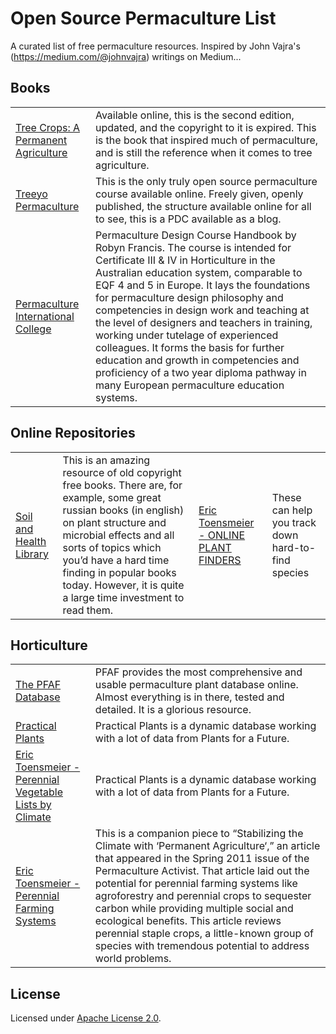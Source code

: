 # Open Source Permaculture List
A curated list of free permaculture resources. Inspired by John Vajra's (https://medium.com/@johnvajra) writings on Medium...

## Books

<table>
    <tr>
        <td>
            <a href="http://www.fastonline.org/CD3WD_40/JF/419/08-302.pdf" target="_blank">Tree Crops: A Permanent Agriculture</a>
        </td>
        <td>
            Available online, this is the second edition, updated, and the copyright to it is expired. This is the book that inspired much of permaculture, and is still the reference when it comes to tree agriculture.
        </td> 
    </tr>
    <tr>
        <td>
            <a href="https://treeyopermacultureedu.wordpress.com/" target="_blank">Treeyo Permaculture</a>
        </td>
        <td>
            This is the only truly open source permaculture course available online. Freely given, openly published, the structure available online for all to see, this is a PDC available as a blog.
        </td> 
    </tr>
    <tr>
        <td>
            <a href="http://permaculturecollege.eu/about/core-curriculum/" target="_blank">Permaculture International College</a>
        </td>
        <td>
            Permaculture Design Course Handbook by Robyn Francis. The course is intended for Certificate III & IV in Horticulture in the Australian education system, comparable to EQF 4 and 5 in Europe. It lays the foundations for permaculture design philosophy and competencies in design work and teaching at the level of designers and teachers in training, working under tutelage of experienced colleagues. It forms the basis for further education and growth in competencies and proficiency of a two year diploma pathway in many European permaculture education systems.
        </td> 
    </tr>
</table>


## Online Repositories

<table>
    <tr>
        <td>
            <a href="http://soilandhealth.org/agricultural-library-sort-by-subject/" target="_blank">Soil and Health Library</a>
        </td>
        <td>
             This is an amazing resource of old copyright free books. There are, for example, some great russian books (in english) on plant structure and microbial effects and all sorts of topics which you’d have a hard time finding in popular books today. However, it is quite a large time investment to read them.
        </td> 
        <td>
            <a href="http://www.perennialsolutions.org/perennial-plant-seed-sources-catalogs-stores-permaculture-varieties-hardy-hybrids-organic-gardening.html" target="_blank">Eric Toensmeier - ONLINE PLANT FINDERS</a>
        </td>
        <td>
            These can help you track down hard-to-find species
        </td>  
    </tr>
</table>


## Horticulture

<table>
    <tr>
        <td>
            <a href="http://pfaf.org/user/Default.aspx" target="_blank">The PFAF Database</a>
        </td>
        <td>
             PFAF provides the most comprehensive and usable permaculture plant database online. Almost everything is in there, tested and detailed. It is a glorious resource.
        </td> 
    </tr>
    <tr>
        <td>
            <a href="http://practicalplants.org/wiki/Practical_Plants" target="_blank">Practical Plants</a>
        </td>
        <td>
            Practical Plants is a dynamic database working with a lot of data from Plants for a Future.
        </td> 
    </tr>
    <tr>
        <td>
            <a href="http://perennialvegetables.org/perennial-vegetables-for-each-climate-type/" target="_blank">Eric Toensmeier - Perennial Vegetable Lists by Climate</a>
        </td>
        <td>
            Practical Plants is a dynamic database working with a lot of data from Plants for a Future.
        </td> 
    </tr>
    <tr>
        <td>
            <a href="http://www.perennialsolutions.org/perennial-farming-systems-organic-agriculture-edible-permaculture-eric-toensmeier-large-scale-farmland.html" target="_blank">Eric Toensmeier - Perennial Farming Systems</a>
        </td>
        <td>
            This is a companion piece to “Stabilizing the Climate with ‘Permanent Agriculture‘,” an article that appeared in the Spring 2011 issue of the Permaculture Activist. That article laid out the potential for perennial farming systems like agroforestry and perennial crops to sequester carbon while providing multiple social and ecological benefits. This article reviews perennial staple crops, a little-known group of species with tremendous potential to address world problems. 
        </td> 
    </tr>
</table>

## License

Licensed under [Apache License 2.0](LICENSE).
